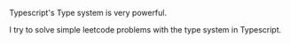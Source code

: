 Typescript's Type system is very powerful.

I try to solve simple leetcode problems with the type system in Typescript.

